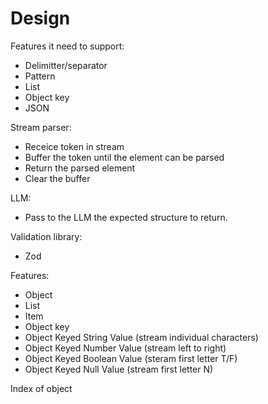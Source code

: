 # Design


Features it need to support:
- Delimitter/separator
- Pattern
- List
- Object key
- JSON



Stream parser:
- Receice token in stream
- Buffer the token until the element can be parsed
- Return the parsed element
- Clear the buffer


LLM:
- Pass to the LLM the expected structure to return.



Validation library:
- Zod



Features:
- Object
- List
- Item
- Object key
- Object Keyed String Value    (stream individual characters)
- Object Keyed Number Value    (stream left to right)
- Object Keyed Boolean Value   (steram first letter T/F)
- Object Keyed Null Value      (stream first letter N)

Index of object
